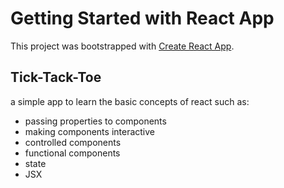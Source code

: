 # Getting Started with React App

This project was bootstrapped with [Create React App](https://github.com/facebook/create-react-app).

## Tick-Tack-Toe

a simple app to learn the basic concepts of react such as:

- passing properties to components
- making components interactive
- controlled components
- functional components
- state
- JSX
